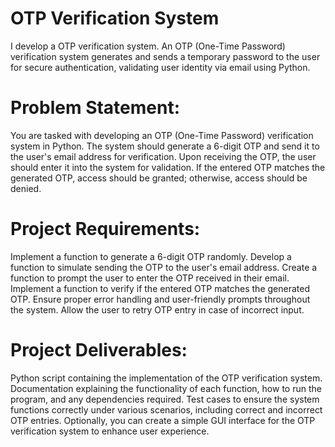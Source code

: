 # OTP Verification System
I develop a OTP verification system. An OTP (One-Time Password) verification system generates and sends a temporary password to the user for secure authentication, validating user identity via email using Python.


# Problem Statement:
You are tasked with developing an OTP (One-Time Password) verification system in Python. The system should generate a 6-digit OTP and send it to the user's email address for verification. Upon receiving the OTP, the user should enter it into the system for validation. If the entered OTP matches the generated OTP, access should be granted; otherwise, access should be denied.


# Project Requirements:

Implement a function to generate a 6-digit OTP randomly.
Develop a function to simulate sending the OTP to the user's email address.
Create a function to prompt the user to enter the OTP received in their email.
Implement a function to verify if the entered OTP matches the generated OTP.
Ensure proper error handling and user-friendly prompts throughout the system.
Allow the user to retry OTP entry in case of incorrect input.


# Project Deliverables:
Python script containing the implementation of the OTP verification system.
Documentation explaining the functionality of each function, how to run the program, and any dependencies required.
Test cases to ensure the system functions correctly under various scenarios, including correct and incorrect OTP entries.
Optionally, you can create a simple GUI interface for the OTP verification system to enhance user experience.
